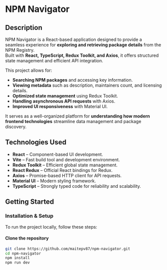 # NPM Navigator

## Description

NPM Navigator is a React-based application designed to provide a seamless experience for **exploring and retrieving package details** from the NPM Registry.  
Built with **React, TypeScript, Redux Toolkit, and Axios**, it offers structured state management and efficient API integration.

This project allows for:

- **Searching NPM packages** and accessing key information.
- **Viewing metadata** such as description, maintainers count, and licensing details.
- **Optimized state management** using Redux Toolkit.
- **Handling asynchronous API requests** with Axios.
- **Improved UI responsiveness** with Material UI.

It serves as a well-organized platform for **understanding how modern frontend technologies** streamline data management and package discovery.

## Technologies Used

- **React** – Component-based UI development.
- **Vite** – Fast build tool and development environment.
- **Redux Toolkit** – Efficient global state management.
- **React Redux** – Official React bindings for Redux.
- **Axios** – Promise-based HTTP client for API requests.
- **Material UI** – Modern styling framework.
- **TypeScript** – Strongly typed code for reliability and scalability.

## Getting Started

### Installation & Setup

To run the project locally, follow these steps:

#### Clone the repository
```bash
git clone https://github.com/maitepv87/npm-navigator.git
cd npm-navigator
npm install
npm run dev
